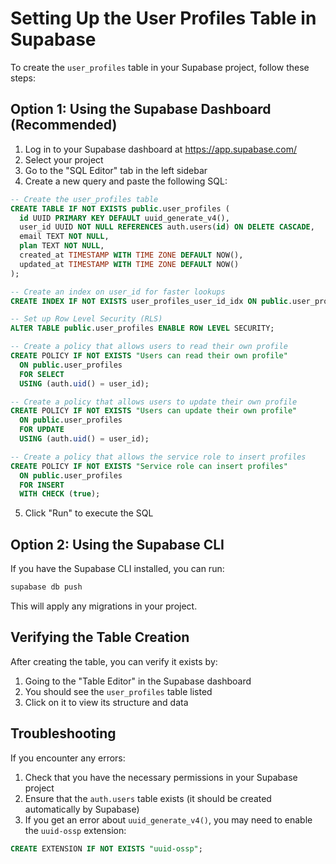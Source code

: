 # Setting Up the User Profiles Table in Supabase

To create the `user_profiles` table in your Supabase project, follow these steps:

## Option 1: Using the Supabase Dashboard (Recommended)

1. Log in to your Supabase dashboard at https://app.supabase.com/
2. Select your project
3. Go to the "SQL Editor" tab in the left sidebar
4. Create a new query and paste the following SQL:

```sql
-- Create the user_profiles table
CREATE TABLE IF NOT EXISTS public.user_profiles (
  id UUID PRIMARY KEY DEFAULT uuid_generate_v4(),
  user_id UUID NOT NULL REFERENCES auth.users(id) ON DELETE CASCADE,
  email TEXT NOT NULL,
  plan TEXT NOT NULL,
  created_at TIMESTAMP WITH TIME ZONE DEFAULT NOW(),
  updated_at TIMESTAMP WITH TIME ZONE DEFAULT NOW()
);

-- Create an index on user_id for faster lookups
CREATE INDEX IF NOT EXISTS user_profiles_user_id_idx ON public.user_profiles(user_id);

-- Set up Row Level Security (RLS)
ALTER TABLE public.user_profiles ENABLE ROW LEVEL SECURITY;

-- Create a policy that allows users to read their own profile
CREATE POLICY IF NOT EXISTS "Users can read their own profile" 
  ON public.user_profiles 
  FOR SELECT 
  USING (auth.uid() = user_id);

-- Create a policy that allows users to update their own profile
CREATE POLICY IF NOT EXISTS "Users can update their own profile" 
  ON public.user_profiles 
  FOR UPDATE 
  USING (auth.uid() = user_id);

-- Create a policy that allows the service role to insert profiles
CREATE POLICY IF NOT EXISTS "Service role can insert profiles" 
  ON public.user_profiles 
  FOR INSERT 
  WITH CHECK (true);
```

5. Click "Run" to execute the SQL

## Option 2: Using the Supabase CLI

If you have the Supabase CLI installed, you can run:

```bash
supabase db push
```

This will apply any migrations in your project.

## Verifying the Table Creation

After creating the table, you can verify it exists by:

1. Going to the "Table Editor" in the Supabase dashboard
2. You should see the `user_profiles` table listed
3. Click on it to view its structure and data

## Troubleshooting

If you encounter any errors:

1. Check that you have the necessary permissions in your Supabase project
2. Ensure that the `auth.users` table exists (it should be created automatically by Supabase)
3. If you get an error about `uuid_generate_v4()`, you may need to enable the `uuid-ossp` extension:

```sql
CREATE EXTENSION IF NOT EXISTS "uuid-ossp";
``` 